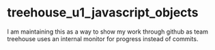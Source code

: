 # treehouse_u1_javascript_objects
I am maintaining this as a way to show my work through github as team treehouse uses an internal monitor for progress instead of commits.
